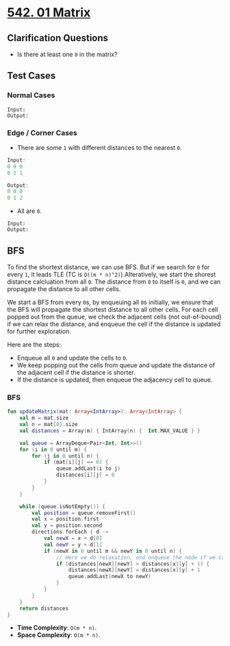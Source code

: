 # [542. 01 Matrix](https://leetcode.com/problems/01-matrix/)

## Clarification Questions
* Is there at least one `0` in the matrix?
 
## Test Cases
### Normal Cases
```
Input: 
Output: 
```
### Edge / Corner Cases
* There are some `1` with different distances to the nearest `0`.
```js
Input: 
0 0 0
0 1 1

Output: 
0 0 0
0 1 2
```

* All are `0`.
```
Input: 
Output: 
```

## BFS
To find the shortest distance, we can use BFS. But if we search for `0` for every `1`, it leads TLE (TC is `O((m * n)^2)`).Alteratively, we start the shorest distance calcluation from all `0`. The distance from `0` to itself is `0`, and we can propagate the distance to all other cells.

We start a BFS from every `0`s, by enqueuing all `0`s initially, we ensure that the BFS will propagate the shortest distance to all other cells. For each cell popped out from the queue, we check the adjacent cells (not out-of-bound) if we can relax the distance, and enqueue the cell if the distance is updated for further exploration.

Here are the steps:
* Enqueue all `0` and update the cells to `0`.
* We keep popping out the cells from queue and update the distance of the adjacent cell if the distance is shorter.
* If the distance is updated, then enqueue the adjacency cell to queue.

### BFS
```kotlin
fun updateMatrix(mat: Array<IntArray>): Array<IntArray> {
    val m = mat.size
    val n = mat[0].size
    val distances = Array(m) { IntArray(n) {  Int.MAX_VALUE } }

    val queue = ArrayDeque<Pair<Int, Int>>()
    for (i in 0 until m) {
        for (j in 0 until n) {
            if (mat[i][j] == 0) {
                queue.addLast(i to j)
                distances[i][j] = 0 
            }
        }
    }

    while (queue.isNotEmpty()) {
        val position = queue.removeFirst()
        val x = position.first
        val y = position.second
        directions.forEach { d -> 
            val newX = x + d[0]
            val newY = y + d[1]
            if (newX in 0 until m && newY in 0 until n) {
                // Here we do relaxation, and enqueue the node if we can relax.
                if (distances[newX][newY] > distances[x][y] + 1) {
                    distances[newX][newY] = distances[x][y] + 1
                    queue.addLast(newX to newY)
                }
            }
        }
    }
    return distances
}
```

* **Time Complexity**: `O(m * n)`.
* **Space Complexity**: `O(m * n)`.